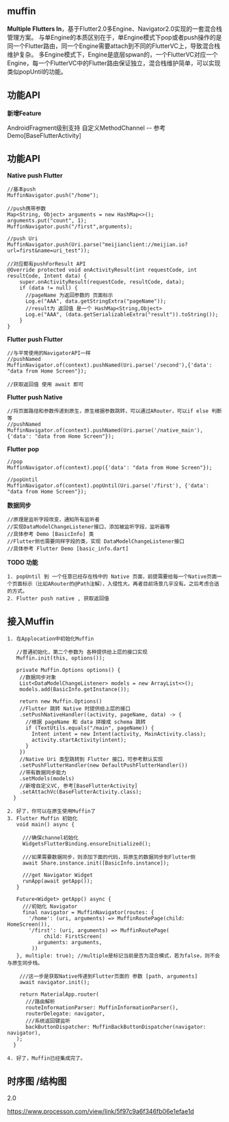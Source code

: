 ## muffin
   **Multiple Flutters In**，基于Flutter2.0多Engine、Navigator2.0实现的一套混合栈管理方案。
   与单Engine的本质区别在于，单Engine模式下pop或者push操作的是同一个Flutter路由，同一个Engine需要attach到不同的FlutterVC上，导致混合栈维护复杂。
   多Engine模式下，Engine是底层spwan的，一个FlutterVC对应一个Engine，每一个FlutterVC中的Flutter路由保证独立，混合栈维护简单，可以实现类似popUntil的功能。

## 功能API

**新增Feature**

AndroidFragment级别支持
自定义MethodChannel 
 -- 参考Demo[BaseFlutterActivity]

## 功能API

**Native push Flutter**
~~~
//基本push
MuffinNavigator.push("/home");

//push携带参数
Map<String, Object> arguments = new HashMap<>();
arguments.put("count", 1);
MuffinNavigator.push("/first",arguments);

//push Uri
MuffinNavigator.push(Uri.parse("meijianclient://meijian.io?url=first&name=uri_test"));

//对应都有pushForResult API
@Override protected void onActivityResult(int requestCode, int resultCode, Intent data) {
    super.onActivityResult(requestCode, resultCode, data);
    if (data != null) {
      //pageName 为返回参数的 页面标示
      Log.e("AAA", data.getStringExtra("pageName"));
      //result为 返回值 是一个 HashMap<String,Object>
      Log.e("AAA", (data.getSerializableExtra("result")).toString());
    }
}
~~~

**Flutter push Flutter**
~~~
//与平常使用的NavigatorAPI一样
//pushNamed
MuffinNavigator.of(context).pushNamed(Uri.parse('/second'),{'data': "data from Home Screen"});

//获取返回值 使用 await 即可 
~~~

**Flutter push Native**
~~~
//将页面路径和参数传递到原生，原生根据参数跳转，可以通过ARouter，可以if else 判断 等
//pushNamed
MuffinNavigator.of(context).pushNamed(Uri.parse('/native_main'),{'data': "data from Home Screen"});
~~~

**Flutter pop**
~~~
//pop
MuffinNavigator.of(context).pop({'data': "data from Home Screen"});

//popUntil
MuffinNavigator.of(context).popUntil(Uri.parse('/first'), {'data': "data from Home Screen"});
~~~

**数据同步**
~~~
//原理是监听字段改变，通知所有监听者
//实现DataModelChangeListener接口，添加被监听字段，监听器等
//具体参考 Demo [BasicInfo] 类
//Flutter侧也需要同样字段的类，实现 DataModelChangeListener接口
//具体参考 Flutter Demo [basic_info.dart]
~~~

**TODO 功能**

~~~
1. popUntil 到 一个任意已经存在栈中的 Native 页面，前提需要给每一个Native页面一个页面标示（比如ARouter的@Path注解），入侵性大。再者目前场景几乎没有。之后考虑合适的方式。
2. Flutter push native , 获取返回值
~~~

## 接入Muffin

~~~
1. 在Applocation中初始化Muffin
   
   //普通初始化，第二个参数为 各种提供给上层的接口实现
   Muffin.init(this, options());

   private Muffin.Options options() {
    //数据同步对象   
    List<DataModelChangeListener> models = new ArrayList<>();
    models.add(BasicInfo.getInstance());

    return new Muffin.Options()
    //Flutter 跳转 Native 时提供给上层的接口
    .setPushNativeHandler((activity, pageName, data) -> {
      //根据 pageName 和 data 拼接成 schema 跳转
      if (TextUtils.equals("/main", pageName)) {
        Intent intent = new Intent(activity, MainActivity.class);
        activity.startActivity(intent);
      }
    })
    //Native Uri 类型跳转到 Flutter 接口，可参考默认实现
    .setPushFlutterHandler(new DefaultPushFlutterHandler())
    //带有数据同步能力
    .setModels(models)
    //新增自定义VC, 参考[BaseFlutterActivity]
    .setAttachVc(BaseFlutterActivity.class);
  }

2. 好了，你可以在原生使用Muffin了
3. Flutter Muffin 初始化
   void main() async {

     ///确保channel初始化  
     WidgetsFlutterBinding.ensureInitialized();

     ///如果需要数据同步，则添加下面的代码，将原生的数据同步到Flutter侧
     await Share.instance.init([BasicInfo.instance]);

     ///get Navigator Widget
     runApp(await getApp());
   }

   Future<Widget> getApp() async {
     ///初始化 Navigator
     final navigator = MuffinNavigator(routes: {
       '/home': (uri, arguments) => MuffinRoutePage(child: HomeScreen()),
       '/first': (uri, arguments) => MuffinRoutePage(
            child: FirstScreen(
          arguments: arguments,
        ))
   }, multiple: true); //multiple是标记当前是否为混合模式，若为false，则不会与原生同步栈。

    ///这一步是获取Native传递到Flutter页面的 参数 [path, arguments]
    await navigator.init();

    return MaterialApp.router(
      ///路由解析  
      routeInformationParser: MuffinInformationParser(),
      routerDelegate: navigator,
      ///系统返回键监听
      backButtonDispatcher: MuffinBackButtonDispatcher(navigator: navigator),
   );
  }

4. 好了，Muffin已经集成完了。
~~~

## 时序图 /结构图


2.0

https://www.processon.com/view/link/5f97c9a6f346fb06e1efae1d